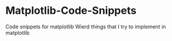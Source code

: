 # Matplotlib-Code-Snippets
Code snippets for matplotlib
Wierd things that I try to implement in matplotlib
